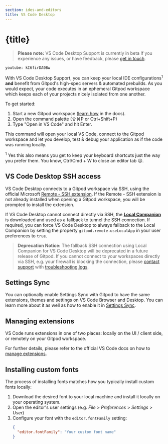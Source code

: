 ```yaml
---
section: ides-and-editors
title: VS Code Desktop
---
```


<script context="module">
  export const prerender = true;
</script>

# {title}

> **Please note:** VS Code Desktop Support is currently in beta If you experience any issues, or have feedback, please [get in touch](/contact/support).

`youtube: kI6firDA0Bw`

With VS Code Desktop Support, you can keep your local IDE configurations<sup>1</sup> **and** benefit from Gitpod's high-spec servers & automated prebuilds. As you would expect, your code executes in an ephemeral Gitpod workspace which keeps each of your projects nicely isolated from one another.

To get started:

1. Start a new Gitpod workspace ([learn how](/docs/getting-started) in the docs).
1. Open the command palette (⇧⌘P or Ctrl+Shift+P)
1. Type "Open in VS Code" and hit Enter.

This command will open your local VS Code, connect to the Gitpod workspace and let you develop, test & debug your application as if the code was running locally.

<sup>1</sup> Yes this also means you get to keep your keyboard shortcuts just the way you prefer them. You know, Ctrl/Cmd + W to close an editor tab 😉.

## VS Code Desktop SSH access

VS Code Desktop connects to a Gitpod workspace via SSH, using the official Microsoft [Remote - SSH extension](https://marketplace.visualstudio.com/items?itemName=ms-vscode-remote.remote-ssh). If the Remote - SSH extension is not already installed when opening a Gitpod workspace, you will be prompted to install the extension. 

If VS Code Desktop cannot connect directly via SSH, the [**Local Companion**](/docs/ides-and-editors/local-companion) is downloaded and used as a fallback to tunnel the SSH connection. If required, you can force VS Code Desktop to always fallback to the Local Companion by setting the property `gitpod.remote.useLocalApp` in your user preferences to `true`. 

> **Deprecation Notice:** The fallback SSH connection using Local Companion for VS Code Desktop will be deprecated in a future release of Gitpod. If you cannot connect to your workspaces directly via SSH, e.g. your firewall is blocking the connection, please [contact support](https://gitpod.io/support) with [troubleshooting logs](https://www.gitpod.io/docs/troubleshooting#gitpod-logs-in-vs-code-web-and-desktop).

## Settings Sync

You can optionally enable Settings Sync with Gitpod to have the same extensions, themes and settings on VS Code Browser and Desktop. You can learn more about it as well as how to enable it in [Settings Sync](settings-sync).

## Managing extensions

VS Code runs extensions in one of two places: locally on the UI / client side, or remotely on your Gitpod workspace.

For further details, please refer to the official VS Code docs on how to [manage extensions](https://code.visualstudio.com/docs/remote/ssh#_managing-extensions).

## Installing custom fonts

The process of installing fonts matches how you typically install custom fonts locally:

1. Download the desired font to your local machine and install it locally on your operating system.
1. Open the editor's user settings (e.g. _File_ > _Preferences_ > _Settings_ > _User_)
1. Configure your font with the `editor.fontFamily` setting:
   ```json
   {
     "editor.fontFamily": "Your custom font name"
   }
   ```

